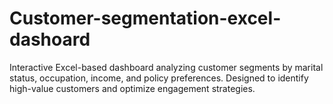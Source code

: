 # Customer-segmentation-excel-dashoard
Interactive Excel-based dashboard analyzing customer segments by marital status, occupation, income, and policy preferences.
Designed to identify high-value customers and optimize engagement strategies.
